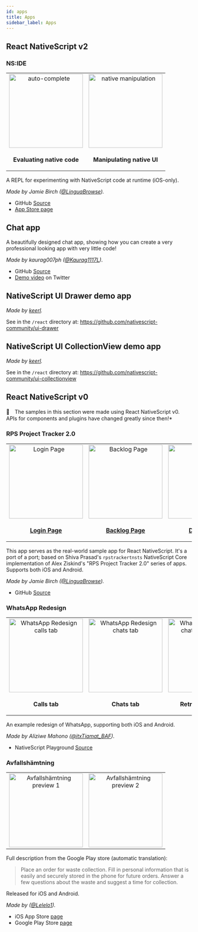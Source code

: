 ```yaml
---
id: apps
title: Apps
sidebar_label: Apps
---
```

<!-- contributors: [shirakaba] -->

## React NativeScript v2

### NS:IDE

<table>
    <tbody>
        <tr>
            <td align="center" valign="middle">
                <img alt="auto-complete" src="/img/sample-apps/nside-auto-complete.png" width="200px" </img>
            </td>
            <td align="center" valign="middle">
                <img alt="native manipulation" src="/img/sample-apps/nside-native-manipulation.png" width="200px"</img>
            </td>
        </tr>
        <tr>
            <td align="center" valign="middle">
                <p><b>Evaluating native code</b></p>
            </td>
            <td align="center" valign="middle">
                <p><b>Manipulating native UI</b></p>
            </td>
        </tr>
    </tbody>
</table>

A REPL for experimenting with NativeScript code at runtime (iOS-only).

*Made by Jamie Birch ([@LinguaBrowse](https://twitter.com/LinguaBrowse)).*

* GitHub [Source](https://github.com/shirakaba/nside)
* [App Store page](https://itunes.apple.com/us/app/nside/id1446068686?ls=1&mt=8)

## Chat app

A beautifully designed chat app, showing how you can create a very professional looking app with very little code!

*Made by kaurag007ph ([@Kaurag1117L](https://twitter.com/Kaurag1117L)).*

* GitHub [Source](https://github.com/kaurag007ph/react-nativescript-chat-app/)
* [Demo video](https://twitter.com/Kaurag1117L/status/1321842717844885508?s=20) on Twitter

## NativeScript UI Drawer demo app

*Made by [keerl](https://github.com/keerl).*

See in the `/react` directory at: https://github.com/nativescript-community/ui-drawer

## NativeScript UI CollectionView demo app

*Made by [keerl](https://github.com/keerl).*

See in the `/react` directory at: https://github.com/nativescript-community/ui-collectionview

## React NativeScript v0

🚨　The samples in this section were made using React NativeScript v0. APIs for components and plugins have changed greatly since then!*

### RPS Project Tracker 2.0

<table>
    <tbody>
        <tr>
            <td align="center" valign="middle">
                <img alt="Login Page" width="200px" src="/img/sample-apps/rpstrackerrns-login-page.png"/>
            </td>
            <td align="center" valign="middle">
                <img alt="Backlog Page" width="200px" src="/img/sample-apps/rpstrackerrns-backlog-page.png"/>
            </td>
            <td align="center" valign="middle">
                <img alt="Detail Page" width="200px" src="/img/sample-apps/rpstrackerrns-detail-page.png"/>
            </td>
        </tr>
        <tr>
            <td align="center" valign="middle">
                <p><b><a href="https://github.com/shirakaba/rpstrackerrns/tree/master/app/views/pages/login/LoginPage.tsx">Login Page</a></b></p>
            </td>
            <td align="center" valign="middle">
                <p><b><a href="https://github.com/shirakaba/rpstrackerrns/tree/master/app/views/pages/backlog/BacklogPage.tsx">Backlog Page</a></b></p>
            </td>
            <td align="center" valign="middle">
                <p><b><a href="https://github.com/shirakaba/rpstrackerrns/blob/master/app/views/pages/detail/DetailPage.tsx">Detail Page</a></b></p>
            </td>
        </tr>
    </tbody>
</table>

This app serves as the real-world sample app for React NativeScript. It's a port of a port; based on Shiva Prasad's `rpstrackertnsts` NativeScript Core implementation of Alex Ziskind's "RPS Project Tracker 2.0" series of apps. Supports both iOS and Android.

*Made by Jamie Birch ([@LinguaBrowse](https://twitter.com/LinguaBrowse)).*

* GitHub [Source](https://github.com/shirakaba/rpstrackerrns)


### WhatsApp Redesign

<table>
    <tbody>
        <tr>
            <td align="center" valign="middle">
                <img alt="WhatsApp Redesign calls tab" src="/img/sample-apps/wa-1.jpg" width="200px" </img>
            </td>
            <td align="center" valign="middle">
                <img alt="WhatsApp Redesign chats tab" src="/img/sample-apps/wa-2.jpg" width="200px"</img>
            </td>
            <td align="center" valign="middle">
                <img alt="WhatsApp Redesign chats tab, header retracted" src="/img/sample-apps/wa-3.jpg" width="200px"</img>
            </td>
        </tr>
        <tr>
            <td align="center" valign="middle">
                <p><b>Calls tab</b></p>
            </td>
            <td align="center" valign="middle">
                <p><b>Chats tab</b></p>
            </td>
            <td align="center" valign="middle">
                <p><b>Retracted header</b></p>
            </td>
        </tr>
    </tbody>
</table>

An example redesign of WhatsApp, supporting both iOS and Android.

*Made by Aliziwe Mahono ([@itxTiamat_BAF](https://twitter.com/itxTiamat_BAF)).*

* NativeScript Playground [Source](https://play.nativescript.org/?template=play-react&id=QahdpV&v=2)


### Avfallshämtning

<table>
    <tbody>
        <tr>
            <td align="center" valign="middle">
                <img alt="Avfallshämtning preview 1" src="/img/sample-apps/avfallshamtning-ios-1.png" width="200px" </img>
            </td>
            <td align="center" valign="middle">
                <img alt="Avfallshämtning preview 2" src="/img/sample-apps/avfallshamtning-ios-2.png" width="200px"</img>
            </td>
        </tr>
    </tbody>
</table>

Full description from the Google Play store (automatic translation):

> Place an order for waste collection. Fill in personal information that is easily and securely stored in the phone for future orders. Answer a few questions about the waste and suggest a time for collection.

Released for iOS and Android.

*Made by ([@Lelelo1](https://github.com/lelelo1)).*

* iOS App Store [page](https://apps.apple.com/se/app/avfallshämtning/id1489799609?l=en)
* Google Play Store [page](https://play.google.com/store/apps/details?id=org.nativescript.avfallshamtning)


